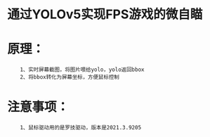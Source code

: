 # 通过YOLOv5实现FPS游戏的微自瞄

# 原理：
        1、实时屏幕截图，将图片喂给yolo，yolo返回bbox
        2、将bbox转化为屏幕坐标，方便鼠标控制
        
# 注意事项：
        1、鼠标驱动用的是罗技驱动，版本是2021.3.9205
